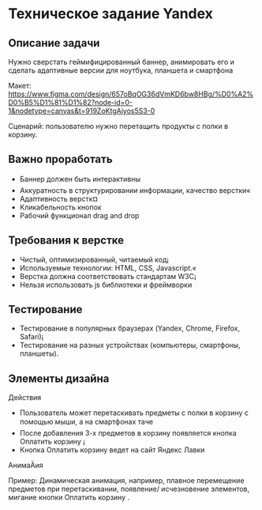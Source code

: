 # Техническое задание Yandex

## Описание задачи

Нужно сверстать геймифицированный баннер, анимировать
его и сделать адаптивные версии для ноутбука, планшета и
смартфона

Макет: https://www.figma.com/design/657oBqOG36dVmKD6bw8HBg/%D0%A2%D0%B5%D1%81%D1%82?node-id=0-1&nodetype=canvas&t=919ZoKtgAjyos5S3-0

Сценарий: пользователю нужно перетащить продукты с полки в
корзину.

## Важно проработать

- Баннер должен быть интерактивны
- Аккуратность в структурировании информации, качество
верстки«
- Адаптивность верстк¤
- Кликабельность кнопок
- Рабочий функционал drag and drop

## Требования к верстке

- Чистый, оптимизированный, читаемый код¡
- Используемые технологии: HTML, CSS, Javascript.«
- Верстка должна соответствовать стандартам W3C¡
- Нельзя использовать js библиотеки и фреймворки

## Тестирование

- Тестирование в популярных браузерах (Yandex, Chrome,
Firefox, Safari)¡
- Тестирование на разных устройствах (компьютеры,
смартфоны, планшеты).

## Элементы дизайна

Действия

- Пользователь может перетаскивать предметы с полки в
корзину с помощью мыши, а на смартфонах таче
- После добавления 3-х предметов в корзину появляется
кнопка  Оплатить корзину ¡
- Кнопка  Оплатить корзину ведет на сайт Яндекс Лавки

АнимаÄия

Пример: Динамическая анимация, например, плавное
перемещение предметов при перетаскивании, появление/
исчезновение элементов, мигание кнопки  Оплатить корзину .